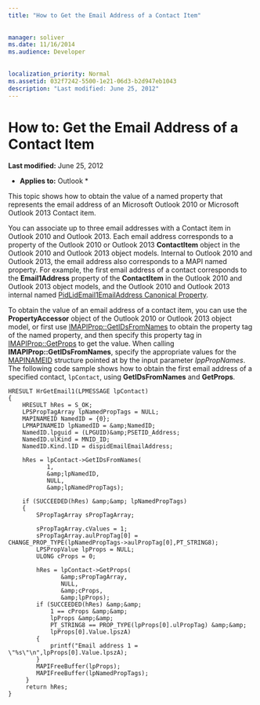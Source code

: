 ```yaml
---
title: "How to Get the Email Address of a Contact Item"
 
 
manager: soliver
ms.date: 11/16/2014
ms.audience: Developer
 
 
localization_priority: Normal
ms.assetid: 032f7242-5500-1e21-06d3-b2d947eb1043
description: "Last modified: June 25, 2012"
---
```


# How to: Get the Email Address of a Contact Item

 **Last modified:** June 25, 2012 
  
 * **Applies to:** Outlook * 
  
This topic shows how to obtain the value of a named property that represents the email address of an Microsoft Outlook 2010 or Microsoft Outlook 2013 Contact item.
  
You can associate up to three email addresses with a Contact item in Outlook 2010 and Outlook 2013. Each email address corresponds to a property of the Outlook 2010 or Outlook 2013 **ContactItem** object in the Outlook 2010 and Outlook 2013 object models. Internal to Outlook 2010 and Outlook 2013, the email address also corresponds to a MAPI named property. For example, the first email address of a contact corresponds to the **Email1Address** property of the **ContactItem** in the Outlook 2010 and Outlook 2013 object models, and the Outlook 2010 and Outlook 2013 internal named [PidLidEmail1EmailAddress Canonical Property](pidlidemail1emailaddress-canonical-property.md).
  
To obtain the value of an email address of a contact item, you can use the **PropertyAccessor** object of the Outlook 2010 or Outlook 2013 object model, or first use [IMAPIProp::GetIDsFromNames](imapiprop-getidsfromnames.md) to obtain the property tag of the named property, and then specify this property tag in [IMAPIProp::GetProps](imapiprop-getprops.md) to get the value. When calling **IMAPIProp::GetIDsFromNames**, specify the appropriate values for the [MAPINAMEID](mapinameid.md) structure pointed at by the input parameter  _lppPropNames_. The following code sample shows how to obtain the first email address of a specified contact,  `lpContact`, using **GetIDsFromNames** and **GetProps**. 
  
```
HRESULT HrGetEmail1(LPMESSAGE lpContact) 
{ 
    HRESULT hRes = S_OK; 
    LPSPropTagArray lpNamedPropTags = NULL; 
    MAPINAMEID NamedID = {0}; 
    LPMAPINAMEID lpNamedID = &amp;NamedID; 
    NamedID.lpguid = (LPGUID)&amp;PSETID_Address; 
    NamedID.ulKind = MNID_ID; 
    NamedID.Kind.lID = dispidEmailEmailAddress; 
 
    hRes = lpContact->GetIDsFromNames( 
           1,  
           &amp;lpNamedID,  
           NULL,  
           &amp;lpNamedPropTags); 
 
    if (SUCCEEDED(hRes) &amp;&amp; lpNamedPropTags) 
    { 
        SPropTagArray sPropTagArray; 
 
        sPropTagArray.cValues = 1; 
        sPropTagArray.aulPropTag[0] = CHANGE_PROP_TYPE(lpNamedPropTags->aulPropTag[0],PT_STRING8); 
        LPSPropValue lpProps = NULL; 
        ULONG cProps = 0; 
 
        hRes = lpContact->GetProps( 
               &amp;sPropTagArray, 
               NULL, 
               &amp;cProps, 
               &amp;lpProps); 
        if (SUCCEEDED(hRes) &amp;&amp;  
            1 == cProps &amp;&amp;  
            lpProps &amp;&amp;  
            PT_STRING8 == PROP_TYPE(lpProps[0].ulPropTag) &amp;&amp; 
            lpProps[0].Value.lpszA) 
        { 
            printf("Email address 1 = \"%s\"\n",lpProps[0].Value.lpszA); 
        } 
        MAPIFreeBuffer(lpProps); 
        MAPIFreeBuffer(lpNamedPropTags); 
     } 
     return hRes; 
}
```


